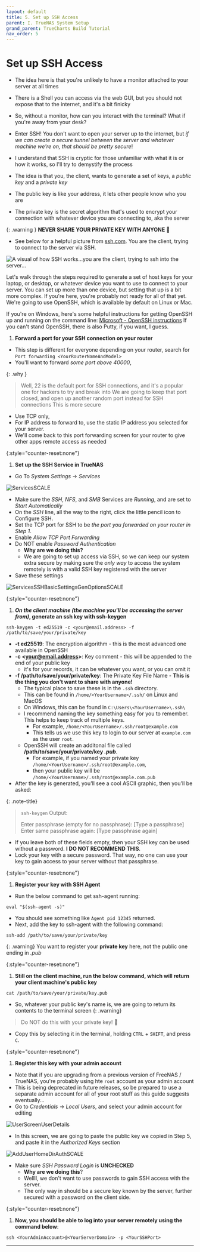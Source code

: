 ```yaml
---
layout: default
title: 5. Set up SSH Access
parent: I. TrueNAS System Setup
grand_parent: TrueCharts Build Tutorial
nav_order: 5
---
```



# Set up SSH Access
- The idea here is that you're unlikely to have a monitor attached to your server at all times
- There is a Shell you can access via the web GUI, but you should not expose that to the internet, and it's a bit finicky
- So, without a monitor, how can you interact with the terminal? What if you're away from your desk?
- Enter SSH! You don't want to open your server up to the internet, but *if we can create a secure tunnel between the server and whatever machine we're on, that should be pretty secure*!
- I understand that SSH is cryptic for those unfamiliar with what it is or how it works, so I'll try to demystify the process

- The idea is that you, the client, wants to generate a set of keys, a *public key* and a *private key*
- The public key is like your address, it lets other people know who you are
- The private key is the secret algorithm that's used to encrypt your connection with whatever device you are connecting to, aka the server

{: .warning }
**NEVER SHARE YOUR PRIVATE KEY WITH ANYONE** 🤫

- See below for a helpful picture from [ssh.com][ssh.com]. You are the client, trying to connect to the server via SSH.

![A visual of how SSH works...you are the client, trying to ssh into the server...][imgSshProtocol]

Let's walk through the steps required to generate a set of host keys for your laptop, or desktop, or whatever device you want to use to connect to your server.
You can set up more than one device, but setting that up is a bit more complex. If you're here, you're probably not ready for all of that yet.
We're going to use OpenSSH, which is available by default on Linux or Mac. 

If you're on Windows, here's some helpful instructions for getting OpenSSH up and running on the command line: [Microsoft - OpenSSH instructions][microsoft-openssh-instructions]
If you can't stand OpenSSH, there is also Putty, if you want, I guess.

1. **Forward a port for your SSH connection on your router**
- This step is different for everyone depending on your router, search for ```Port forwarding <YourRouterNameAndModel>```
- You'll want to forward *some port above 40000*,

{: .why }
> Well, 22 is the default port for SSH connections, and it's a popular one for hackers to try and break into
> We are going to keep that port closed, and open up another random port instead for SSH connections
> This is more secure

- Use TCP only,
- For IP address to forward to, use the static IP address you selected for your server.
- We'll come back to this port forwarding screen for your router to give other apps remote access as needed
  
{:style="counter-reset:none"}
1. **Set up the SSH Service in TrueNAS**
- Go To *System Settings* -> *Services*

![ServicesSCALE][imgServices]

- Make sure the *SSH*, *NFS*, and *SMB* Services are *Running*, and are set to *Start Automatically*
- On the *SSH* line, all the way to the right, click the little pencil icon to Configure SSH.
- Set the TCP port for SSH to be *the port you forwarded on your router in Step 1*.
- Enable *Allow TCP Port Forwarding*
- Do NOT enable *Password Authentication*
    - **Why are we doing this?**
    - We are going to set up access via SSH, so we can keep our system extra secure by making sure the *only way* to access the system remotely is with a valid SSH key registered with the server
- Save these settings

![ServicesSSHBasicSettingsGenOptionsSCALE][imgServicesSSHBasicSettings]

{:style="counter-reset:none"}
1. **_On the client machine (the machine you'll be accessing the server from)_, generate an ssh key with ssh-keygen**
```
ssh-keygen -t ed25519 -c <your@email.address> -f /path/to/save/your/private/key
```
- **-t ed25519**: The encryption algorithm - this is the most advanced one available in OpenSSH
- **-c \<your@email.address\>**: Key comment - this will be appended to the end of your public key
    - it's for your records, it can be whatever you want, or you can omit it
- **-f /path/to/save/your/private/key**: The Private Key File Name - **This is the thing you don't want to share with anyone!**
    - The typical place to save these is in the ```.ssh``` directory.
    - This can be found in ```/home/<YourUsername>/.ssh/``` on Linux and MacOS
    - On Windows, this can be found in ```C:\Users\<YourUsername>\.ssh\```
    - I recommend naming the key something easy for you to remember. This helps to keep track of multiple keys.
        - For example, ```/home/<YourUsername>/.ssh/root@example.com```
        - This tells us we use this key to login to our server at ```example.com``` as the user ```root```.
    - OpenSSH will create an additonal file called **/path/to/save/your/private/key _.pub_**.
        - For example, if you named your private key  ```/home/<YourUsername>/.ssh/root@example.com```,
        - then your public key will be ```/home/<YourUsername>/.ssh/root@example.com.pub```
- After the key is generated, you'll see a cool ASCII graphic, then you'll be asked:

{: .note-title}
> ```ssh-keygen``` Output:
>
> Enter passphrase (empty for no passphrase): [Type a passphrase]
> Enter same passphrase again: [Type passphrase again]

- If you leave both of these fields empty, then your SSH key can be used without a password. **I DO NOT RECOMMEND THIS**.
- Lock your key with a secure password. That way, no one can use your key to gain access to your server without that passphrase.

{:style="counter-reset:none"}
1. **Register your key with SSH Agent**
- Run the below command to get ssh-agent running:
```
eval "$(ssh-agent -s)"
```

- You should see something like ```Agent pid 12345``` returned.
- Next, add the key to ssh-agent with the following command:
```
ssh-add /path/to/save/your/private/key
```

{: .warning}
You want to register your **private key** here, not the public one ending in *.pub*

 {:style="counter-reset:none"}    
1. **Still on the client machine, run the below command, which will return your client machine's public key**
```
cat /path/to/save/your/private/key.pub
```
- So, whatever your public key's name is, we are going to return its contents to the terminal screen
{: .warning}
> Do NOT do this with your private key! 🤫
- Copy this by selecting it in the terminal, holding ```CTRL``` + ```SHIFT```, and press ```C```.

{:style="counter-reset:none"}
1. **Register this key with your admin account**
- Note that if you are upgrading from a previous version of FreeNAS / TrueNAS, you're probably using hte ```root``` account as your admin account
- This is being deprecated in future releases, so be prepared to use a separate admin account for all of your root stuff as this guide suggests eventually...
- Go to  *Credentials* -> *Local Users*, and select your admin account for editing

![UserScreenUserDetails][imgUserScreenUserDetails]

- In this screen, we are going to paste the public key we copied in Step 5, and paste it in the *Authorized Keys* section

![AddUserHomeDirAuthSCALE][imgAddUserHomeDirAuth]

- Make sure *SSH Password Login* is **UNCHECKED**
    - **Why are we doing this**?
    - Wellll, we don't want to use passwords to gain SSH access with the server.
    - The only way in should be a secure key known by the server, further secured with a password on the client side.

{:style="counter-reset:none"}
1. **Now, you should be able to log into your server remotely using the command below**:
```
ssh <YourAdminAccount>@<YourServerDomain> -p <YourSSHPort>
```

----

[ssh.com]: https://www.ssh.com
[microsoft-openssh-instructions]: https://learn.microsoft.com/en-us/windows-server/administration/openssh/openssh_install_firstuse?tabs=gui

[imgSshProtocol]: https://www.ssh.com/hubfs/Imported_Blog_Media/SSH_simplified_protocol_diagram-2.png
[imgServices]: https://www.truenas.com/docs/images/SCALE/SystemSettings/ServicesSCALE.png
[imgServicesSSHBasicSettings]: https://www.truenas.com/docs/images/SCALE/SystemSettings/ServicesSSHBasicSettingsGenOptionsSCALE.png
[imgUserScreenUserDetails]: https://www.truenas.com/docs/images/SCALE/Credentials/UserScreenUserDetails.png
[imgAddUserHomeDirAuth]: https://www.truenas.com/docs/images/SCALE/Credentials/AddUserHomeDirAuthSCALE.png